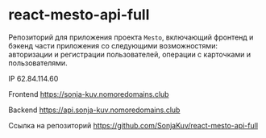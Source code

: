 # react-mesto-api-full
Репозиторий для приложения проекта `Mesto`, включающий фронтенд и бэкенд части приложения со следующими возможностями: авторизации и регистрации пользователей, операции с карточками и пользователями. 

IP 62.84.114.60

Frontend https://sonja-kuv.nomoredomains.club

Backend https://api.sonja-kuv.nomoredomains.club

Ссылка на репозиторий https://github.com/SonjaKuv/react-mesto-api-full

